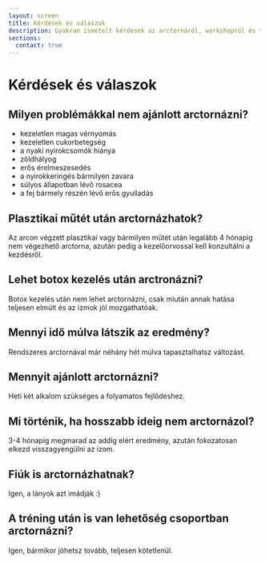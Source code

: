 ```yaml
---
layout: screen
title: Kérdések és válaszok
description: Gyakran ismételt kérdések az arctornáról, workshopról és tréningről
sections:
  contact: true
---
```


# Kérdések és válaszok

## Milyen problémákkal nem ajánlott arctornázni?

*   kezeletlen magas vérnyomás
*   kezeletlen cukorbetegség
*   a nyaki nyirokcsomók hiánya
*   zöldhályog
*   erős érelmeszesedés
*   a nyirokkeringés bármilyen zavara
*   súlyos állapotban lévő rosacea
*   a fej bármely részén lévő erős gyulladás

## Plasztikai műtét után arctornázhatok?

Az arcon végzett plasztikai vagy bármilyen műtét után legalább 4 hónapig nem
végezhető arctorna, azután pedig a kezelőorvossal kell konzultálni a kezdésről.

## Lehet botox kezelés után arctronázni?

Botox kezelés után nem lehet arctornázni, csak miután annak hatása teljesen
elmúlt és az izmok jól mozgathatóak.

## Mennyi idő múlva látszik az eredmény?

Rendszeres arctornával már néhány hét múlva tapasztalhatsz változást.

## Mennyit ajánlott arctornázni?

Heti két alkalom szükséges a folyamatos fejlődéshez.

## Mi történik, ha hosszabb ideig nem arctornázol?

3-4 hónapig megmarad az addig elért eredmény, azután fokozatosan elkezd
visszagyengülni az izom.

## Fiúk is arctornázhatnak?

Igen, a lányok azt imádják :)

## A tréning után is van lehetőség csoportban arctornázni?

Igen, bármikor jöhetsz tovább, teljesen kötetlenül.

